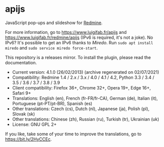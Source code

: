 # apijs

JavaScript pop-ups and slideshow for [Redmine](https://github.com/redmine/redmine).

For more information, go to https://www.luigifab.fr/apijs and https://www.luigifab.fr/redmine/apijs (IPv6 is required, it's not a joke). No IPv6? It's possible to get an IPv6 thanks to *Miredo*. Run `sudo apt install miredo` and `sudo service miredo force-start`.

This repository is a releases mirror. To install the plugin, please read the documentation.

- Current version: 4.1.0 (26/02/2013) (archive regenerated on 02/07/2021)
- Compatibility: Redmine 1.4 / 2.x / 3.x / 4.0 / 4.1 / 4.2, Python 3.3 / 3.4 / 3.5 / 3.6 / 3.7 / 3.8 / 3.9
- Client compatibility: Firefox 36+, Chrome 32+, Opera 19+, Edge 16+, Safari 9+
- Translations: English (en), French (fr-FR/fr-CA), German (de), Italian (it), Portuguese (pt-PT/pt-BR), Spanish (es)
- Other translations: Czech (cs), Dutch (nl), Japanese (ja), Polish (pl), Slovak (sk)
- Other translations: Chinese (zh), Russian (ru), Turkish (tr), Ukrainian (uk)
- License: GNU GPL 2+

If you like, take some of your time to improve the translations, go to https://bit.ly/2HyCCEc.
